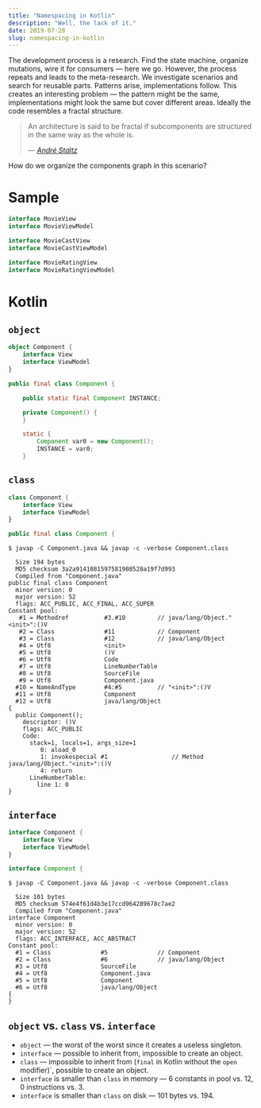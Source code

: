 ```yaml
---
title: "Namespacing in Kotlin"
description: "Well, the lack of it."
date: 2019-07-28
slug: namespacing-in-kotlin
---
```


The development process is a research. Find the state machine,
organize mutations, wire it for consumers — here we go. However, the process
repeats and leads to the meta-research. We investigate scenarios and
search for reusable parts. Patterns arise, implementations follow.
This creates an interesting problem — the pattern might be the same,
implementations might look the same but cover different areas.
Ideally the code resembles a fractal structure.

> An architecture is said to be fractal if subcomponents are structured
> in the same way as the whole is.
>
> — [*André Staltz*](https://staltz.com/unidirectional-user-interface-architectures.html)

How do we organize the components graph in this scenario?

# Sample

```kotlin
interface MovieView
interface MovieViewModel

interface MovieCastView
interface MovieCastViewModel

interface MovieRatingView
interface MovieRatingViewModel
```

# Kotlin

## `object`

```kotlin
object Component {
    interface View
    interface ViewModel
}
```

```java
public final class Component {

    public static final Component INSTANCE;

    private Component() {
    }

    static {
        Component var0 = new Component();
        INSTANCE = var0;
    }
```

## `class`

```kotlin
class Component {
    interface View
    interface ViewModel
}
```

```java
public final class Component {
```

```
$ javap -C Component.java && javap -c -verbose Component.class
```
```
  Size 194 bytes
  MD5 checksum 3a2a9141881597581908528a19f7d993
  Compiled from "Component.java"
public final class Component
  minor version: 0
  major version: 52
  flags: ACC_PUBLIC, ACC_FINAL, ACC_SUPER
Constant pool:
   #1 = Methodref          #3.#10         // java/lang/Object."<init>":()V
   #2 = Class              #11            // Component
   #3 = Class              #12            // java/lang/Object
   #4 = Utf8               <init>
   #5 = Utf8               ()V
   #6 = Utf8               Code
   #7 = Utf8               LineNumberTable
   #8 = Utf8               SourceFile
   #9 = Utf8               Component.java
  #10 = NameAndType        #4:#5          // "<init>":()V
  #11 = Utf8               Component
  #12 = Utf8               java/lang/Object
{
  public Component();
    descriptor: ()V
    flags: ACC_PUBLIC
    Code:
      stack=1, locals=1, args_size=1
         0: aload_0
         1: invokespecial #1                  // Method java/lang/Object."<init>":()V
         4: return
      LineNumberTable:
        line 1: 0
}
```

## `interface`

```kotlin
interface Component {
    interface View
    interface ViewModel
}
```

```java
interface Component {
```

```
$ javap -C Component.java && javap -c -verbose Component.class
```
```
  Size 101 bytes
  MD5 checksum 574e4f61d4b3e17ccd964289678c7ae2
  Compiled from "Component.java"
interface Component
  minor version: 0
  major version: 52
  flags: ACC_INTERFACE, ACC_ABSTRACT
Constant pool:
  #1 = Class              #5              // Component
  #2 = Class              #6              // java/lang/Object
  #3 = Utf8               SourceFile
  #4 = Utf8               Component.java
  #5 = Utf8               Component
  #6 = Utf8               java/lang/Object
{
}
```

## `object` vs. `class` vs. `interface`

* `object` — the worst of the worst since it creates a useless singleton.
* `interface` — possible to inherit from, impossible to create an object.
* `class` — impossible to inherit from (`final` in Kotlin without the `open` modifier)`,
  possible to create an object.
* `interface` is smaller than `class` in memory — 6 constants in pool vs. 12,
  0 instructions vs. 3.
* `interface` is smaller than `class` on disk — 101 bytes vs. 194.
